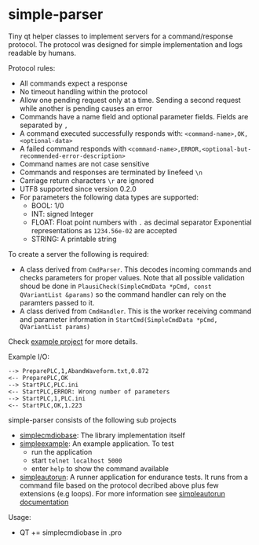 # simple-parser
Tiny qt helper classes to implement servers for a command/response protocol. The protocol was
designed for simple implementation and logs readable by humans.

Protocol rules:

* All commands expect a response
* No timeout handling within the protocol
* Allow one pending request only at a time. Sending a second request while another is pending causes an error
* Commands have a name field and optional parameter fields. Fields are separated by `,`
* A command executed successfully responds with: `<command-name>,OK,<optional-data>`
* A failed command responds with `<command-name>,ERROR,<optional-but-recommended-error-description>`
* Command names are not case sensitive
* Commands and responses are terminated by linefeed `\n`
* Carriage return characters `\r` are ignored
* UTF8 supported since version 0.2.0
* For parameters the following data types are supported:
  * BOOL: 1/0
  * INT: signed Integer
  * FLOAT: Float point numbers with `.` as decimal separator
    Exponential representations as `1234.56e-02` are accepted
  * STRING: A printable string

To create a server the following is required:

* A class derived from `CmdParser`. This decodes incoming commands and checks parameters for proper values. Note
  that all possible validation shoud be done in `PlausiCheck(SimpleCmdData *pCmd, const QVariantList &params)` so
  the command handler can rely on the paramters passed to it.
* A class derived from `CmdHandler`. This is the worker receiving command and parameter information in
  `StartCmd(SimpleCmdData *pCmd, QVariantList params)`

Check [example project](src/simpleexample) for more details.

Example I/O:
```
--> PreparePLC,1,AbandWaveform.txt,0.872
<-- PreparePLC,OK
--> StartPLC,PLC.ini
<-- StartPLC,ERROR: Wrong number of parameters
--> StartPLC,1,PLC.ini
<-- StartPLC,OK,1.223
```

simple-parser consists of the following sub projects

* [simplecmdiobase](src/simplecmdiobase): The library implementation itself
* [simpleexample](src/simpleexample): An example application. To test
  * run the application
  * start `telnet localhost 5000`
  * enter `help` to show the command available
* [simpleautorun](src/simpleautorun): A runner application for endurance tests. It runs from a command file 
  based on the protocol decribed above plus few extensions (e.g loops). For more information see
  [simpleautorun documentation](src/simpleautorun/doc/simpleautorun.md)

Usage:
* QT += simplecmdiobase in <your-project>.pro 
